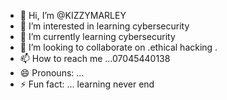 - 👋 Hi, I’m @KIZZYMARLEY
- 👀 I’m interested in  learning cybersecurity 
- 🌱 I’m currently learning cybersecurity 
- 💞️ I’m looking to collaborate on .ethical hacking .
- 📫 How to reach me ...07045440138
- 😄 Pronouns: ...
- ⚡ Fun fact: ... learning never end 

<!---
KIZZYMARLEY/KIZZYMARLEY is a ✨ special ✨ repository because its `README.md` (this file) appears on your GitHub profile.
You can click the Preview link to take a look at your changes.
--->
